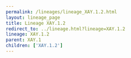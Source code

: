 ```yaml
---
permalink: /lineages/lineage_XAY.1.2.html
layout: lineage_page
title: Lineage XAY.1.2
redirect_to: ../lineage.html?lineage=XAY.1.2
lineage: XAY.1.2
parent: XAY.1
children: ['XAY.1.2']
---
```

